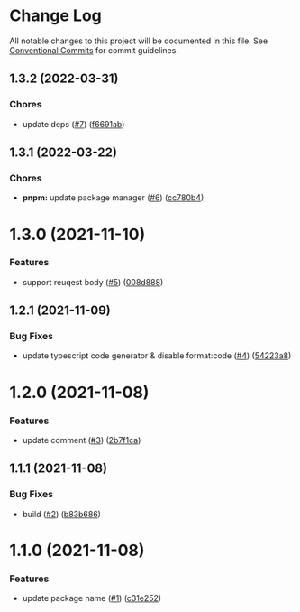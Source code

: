 # Change Log

All notable changes to this project will be documented in this file.
See [Conventional Commits](https://conventionalcommits.org) for commit guidelines.

<a name="1.3.2"></a>

## 1.3.2 (2022-03-31)

### Chores

- update deps ([#7](https://github.com/Himenon/kubernetes-typescript-openapi/issues/7)) ([f6691ab](https://github.com/Himenon/kubernetes-typescript-openapi/commit/f6691ab))

<a name="1.3.1"></a>

## 1.3.1 (2022-03-22)

### Chores

- **pnpm:** update package manager ([#6](https://github.com/Himenon/kubernetes-typescript-openapi/issues/6)) ([cc780b4](https://github.com/Himenon/kubernetes-typescript-openapi/commit/cc780b4))

<a name="1.3.0"></a>

# 1.3.0 (2021-11-10)

### Features

- support reuqest body ([#5](https://github.com/Himenon/kubernetes-typescript-openapi/issues/5)) ([008d888](https://github.com/Himenon/kubernetes-typescript-openapi/commit/008d888))

<a name="1.2.1"></a>

## 1.2.1 (2021-11-09)

### Bug Fixes

- update typescript code generator & disable format:code ([#4](https://github.com/Himenon/kubernetes-typescript-openapi/issues/4)) ([54223a8](https://github.com/Himenon/kubernetes-typescript-openapi/commit/54223a8))

<a name="1.2.0"></a>

# 1.2.0 (2021-11-08)

### Features

- update comment ([#3](https://github.com/Himenon/kubernetes-typescript-openapi/issues/3)) ([2b7f1ca](https://github.com/Himenon/kubernetes-typescript-openapi/commit/2b7f1ca))

<a name="1.1.1"></a>

## 1.1.1 (2021-11-08)

### Bug Fixes

- build ([#2](https://github.com/Himenon/kubernetes-typescript-openapi/issues/2)) ([b83b686](https://github.com/Himenon/kubernetes-typescript-openapi/commit/b83b686))

<a name="1.1.0"></a>

# 1.1.0 (2021-11-08)

### Features

- update package name ([#1](https://github.com/Himenon/kubernetes-typescript-openapi/issues/1)) ([c31e252](https://github.com/Himenon/kubernetes-typescript-openapi/commit/c31e252))
